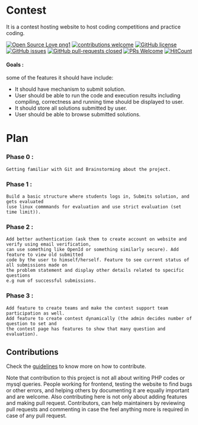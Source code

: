 
# Contest 
It is a contest hosting website to host coding competitions and practice coding.

[![Open Source Love png1](https://badges.frapsoft.com/os/v1/open-source.png?v=103)](https://github.com/harshraj22/contest) [![contributions welcome](https://img.shields.io/badge/contributions-welcome-brightgreen.svg?style=flat)](https://github.com/harshraj22/contest/issues)  [![GitHub license](https://img.shields.io/badge/license-MIT-red)](https://github.com/harshraj22/contest/blob/master/LICENSE)  [![GitHub issues](https://img.shields.io/badge/issues-open-brightgreen)](https://github.com/harshraj22/contest/issues/)   [![GitHub pull-requests closed](https://img.shields.io/badge/pull%20requests-open-blue)](https://GitHub.com/harshraj22/contest/pulls/) [![PRs Welcome](https://img.shields.io/badge/PRs-welcome-brightgreen.svg?style=flat-square)](https://git-scm.com/docs/git-request-pull)  [![HitCount](http://hits.dwyl.io/harshraj22/contest.svg)](http://hits.dwyl.io/harshraj22/contest)

#### Goals :
   some of the features it should have include:
   
   * It should have mechanism to submit solution.
   * User should be able to run the code and execution results including compiling, correctness and running time should be displayed to user.
   * It should store all solutions submitted by user.
   * User should be able to browse submitted solutions.
# Plan
### Phase 0 :
    Getting familiar with Git and Brainstorming about the project.

### Phase 1 :
    Build a basic structure where students logs in, Submits solution, and gets evaluated 
    (use linux commmands for evaluation and use strict evaluation (set time limit)).

### Phase 2 :
    Add better authentication (ask them to create account on website and verify using email verification, 
    can use something like OpenId or something similarly secure). Add feature to view old submitted 
    code by the user to himself/herself. Feature to see current status of all submissions made on
    the problem statement and display other details related to specific questions 
    e.g num of successful submissions.
    
### Phase 3 :
    Add feature to create teams and make the contest support team participation as well. 
    Add feature to create contest dynamically (the admin decides number of question to set and 
    the contest page has features to show that many question and evaluation).
    
## Contributions
Check the [guidelines](CONTRIBUTING.md) to know more on how to contribute.
    
Note that contribution to this project is not all about writing PHP codes or mysql queries. 
People working for frontend, testing the website to find bugs or other errors, and helping others
by documenting it are equally important and are welcome. Also contributing here is not only about adding features and making pull request. Contributors, can help maintainers by reviewing pull requests and commenting in case the feel anything more is required in case of any pull request.
